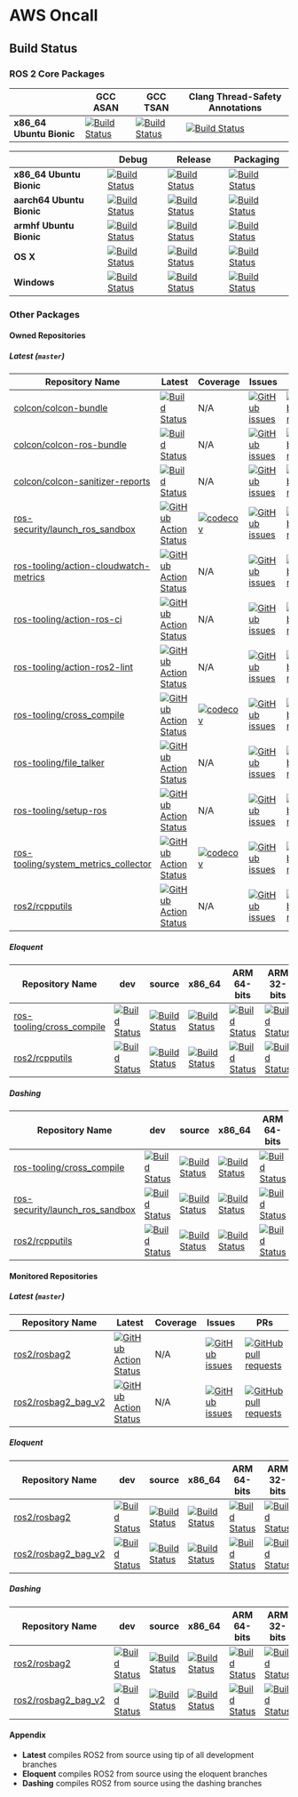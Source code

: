 # AWS Oncall

## Build Status

### ROS 2 Core Packages

|                          | GCC ASAN                                                        | GCC TSAN                                                        | Clang Thread-Safety Annotations                                   |
|--------------------------|-----------------------------------------------------------------|-----------------------------------------------------------------|-------------------------------------------------------------------|
| **x86_64 Ubuntu Bionic** | [![Build Status][nightly-linux-asan-badge]][nightly-linux-asan] | [![Build Status][nightly-linux-tsan-badge]][nightly-linux-tsan] | [![Build Status][nightly-linux-clang-badge]][nightly-linux-clang] |

|                           | Debug                                                                             | Release                                                                               | Packaging                                                                                         |
|---------------------------|-----------------------------------------------------------------------------------|---------------------------------------------------------------------------------------|---------------------------------------------------------------------------------------------------|
| **x86_64 Ubuntu Bionic**  | [![Build Status][nightly-linux-debug-badge]][nightly-linux-debug]                 | [![Build Status][nightly-linux-release-badge]][nightly-linux-release]                 | [![Build Status][nightly-linux-packaging-badge]][nightly-linux-packaging]                         |
| **aarch64 Ubuntu Bionic** | [![Build Status][nightly-linux-aarch64-debug-badge]][nightly-linux-aarch64-debug] | [![Build Status][nightly-linux-aarch64-release-badge]][nightly-linux-aarch64-release] | [![Build Status][nightly-linux-aarch64-packaging-badge]][nightly-linux-aarch64-packaging]         |
| **armhf Ubuntu Bionic**   | [![Build Status][nightly-linux-armhf-debug-badge]][nightly-linux-armhf-debug]     | [![Build Status][nightly-linux-armhf-release-badge]][nightly-linux-armhf-release]     | [![Build Status][nightly-linux-armhf-packaging-badge]][nightly-linux-armhf-packaging]             |
| **OS X**                  | [![Build Status][nightly-osx-debug-badge]][nightly-osx-debug]                     | [![Build Status][nightly-osx-release-badge]][nightly-osx-release]                     | [![Build Status][nightly-osx-packaging-badge]][nightly-osx-packaging]                             |
| **Windows**               | [![Build Status][nightly-win-debug-badge]][nightly-win-debug]                     | [![Build Status][nightly-win-release-badge]][nightly-win-release]                     | [![Build Status][nightly-win-packaging-badge]][nightly-win-packaging]                             |

### Other Packages

#### Owned Repositories

##### Latest (`master`)

| Repository Name                        | Latest                                                                         | Coverage                                                                   | Issues                                                                           | PRs                                                                                                  |
|----------------------------------------|--------------------------------------------------------------------------------|----------------------------------------------------------------------------|----------------------------------------------------------------------------------|------------------------------------------------------------------------------------------------------|
| [colcon/colcon-bundle]                 | [![Build Status][colcon-bundle-travis-badge]][colcon-bundle-travis]            | N/A                                                                        | [![GitHub issues][colcon-bundle-issues-badge]][colcon-bundle-issues]                        | [![GitHub pull requests][colcon-bundle-pr-badge]][colcon-bundle-pr]                       |
| [colcon/colcon-ros-bundle]             | [![Build Status][colcon-ros-bundle-travis-badge]][colcon-ros-bundle-travis]    | N/A                                                                        | [![GitHub issues][colcon-ros-bundle-issues-badge]][colcon-ros-bundle-issues]                | [![GitHub pull requests][colcon-ros-bundle-pr-badge]][colcon-ros-bundle-pr]               |
| [colcon/colcon-sanitizer-reports] | [![Build Status][colcon-sanitizer-reports-azure-badge]][colcon-sanitizer-reports-azure] | N/A | [![GitHub issues][colcon-sanitizer-reports-issues-badge]][colcon-sanitizer-reports-issues] | [![GitHub pull requests][colcon-sanitizer-reports-pr-badge]][colcon-sanitizer-reports-pr] |
| [ros-security/launch_ros_sandbox]      | [![GitHub Action Status][launch-ros-sandbox-badge]][launch-ros-sandbox-action] | [![codecov][launch-ros-sandbox-codecov-badge]][launch-ros-sandbox-codecov] | [![GitHub issues][launch-ros-sandbox-issues-badge]][launch-ros-sandbox-issues]              | [![GitHub pull requests][launch-ros-sandbox-pr-badge]][launch-ros-sandbox-pr]             |
| [ros-tooling/action-cloudwatch-metrics] | [![GitHub Action Status][action-cloudwatch-metrics-badge]][action-cloudwatch-metrics-action] | N/A                                                                        | [![GitHub issues][action-cloudwatch-metrics-issues-badge]][action-cloudwatch-metrics-issues]| [![GitHub pull requests][action-cloudwatch-metrics-pr-badge]][action-cloudwatch-metrics-pr] |
| [ros-tooling/action-ros-ci]           | [![GitHub Action Status][action-ros-ci-badge]][action-ros-ci-action]         | N/A                                                                        | [![GitHub issues][action-ros-ci-issues-badge]][action-ros-ci-issues]                      | [![GitHub pull requests][action-ros-ci-pr-badge]][action-ros-ci-pr]                     |
| [ros-tooling/action-ros2-lint]         | [![GitHub Action Status][action-ros2-lint-badge]][action-ros2-lint-action]     | N/A                                                                        | [![GitHub issues][action-ros2-lint-issues-badge]][action-ros2-lint-issues]                  | [![GitHub pull requests][action-ros2-lint-pr-badge]][action-ros2-lint-pr]                 |
| [ros-tooling/cross_compile]            | [![GitHub Action Status][cross-compile-badge]][cross-compile-action]           | [![codecov][cross-compile-codecov-badge]][cross-compile-codecov]           | [![GitHub issues][cross-compile-issues-badge]][cross-compile-issues]                        | [![GitHub pull requests][cross-compile-pr-badge]][cross-compile-pr]                       |
| [ros-tooling/file_talker]              | [![GitHub Action Status][file-talker-badge]][file-talker-action]               | N/A                                                                        | [![GitHub issues][file-talker-issues-badge]][file-talker-issues]                            | [![GitHub pull requests][file-talker-pr-badge]][file-talker-pr]                           |
| [ros-tooling/setup-ros]                | [![GitHub Action Status][setup-ros-badge]][setup-ros-action]                   | N/A                                                                        | [![GitHub issues][setup-ros-issues-badge]][setup-ros-issues]                                | [![GitHub pull requests][setup-ros-pr-badge]][setup-ros-pr]                               |
| [ros-tooling/system_metrics_collector] | [![GitHub Action Status][system-metrics-badge]][system-metrics-action]         | [![codecov][system-metrics-codecov-badge]][system-metrics-codecov]         | [![GitHub issues][system-metrics-collector-issues-badge]][system-metrics-collector-issues]  | [![GitHub pull requests][system-metrics-collector-pr-badge]][system-metrics-collector-pr] |
| [ros2/rcpputils]                       | [![GitHub Action Status][rcpputils-badge]][rcpputils-action ]                  | N/A                                                                        | [![GitHub issues][rcpputils-issues-badge]][rcpputils-issues]                                | [![GitHub pull requests][rcpputils-pr-badge]][rcpputils-pr]                               |

##### Eloquent

| Repository Name                        | dev                                                                                                                                                                                                 | source                                                                                                                                                                                                              | x86_64                                                                                                                                                                                                                                  | ARM 64-bits                                                                                                                                                                                                                                                 | ARM 32-bits                                                                                                                                                                                                                                                 |
|----------------------------------------|-----------------------------------------------------------------------------------------------------------------------------------------------------------------------------------------------------|---------------------------------------------------------------------------------------------------------------------------------------------------------------------------------------------------------------------|-----------------------------------------------------------------------------------------------------------------------------------------------------------------------------------------------------------------------------------------|-------------------------------------------------------------------------------------------------------------------------------------------------------------------------------------------------------------------------------------------------------------|-------------------------------------------------------------------------------------------------------------------------------------------------------------------------------------------------------------------------------------------------------------|
| [ros-tooling/cross_compile]            | [![Build Status][cross-compile-eloquent-dev-badge]][cross-compile-eloquent-dev]           | [![Build Status][cross-compile-eloquent-src-badge]][cross-compile-eloquent-src]                 | [![Build Status][cross-compile-eloquent-x86-badge]][cross-compile-eloquent-x86]           | [![Build Status][cross-compile-eloquent-arm64-badge]][cross-compile-eloquent-arm64]           | [![Build Status][cross-compile-eloquent-armhf-badge]][cross-compile-eloquent-armhf-badge] |
| [ros2/rcpputils]                       | [![Build Status][rcpputils-eloquent-dev-badge]][rcpputils-eloquent-dev]                   | [![Build Status][rcpputils-eloquent-src-badge]][rcpputils-eloquent-src]                         | [![Build Status][rcpputils-eloquent-x86-badge]][rcpputils-eloquent-x86]                   | [![Build Status][rcpputils-eloquent-arm64-badge]][rcpputils-eloquent-arm64]                   | [![Build Status][rcpputils-eloquent-armhf-badge]][rcpputils-eloquent-armhf]               |

##### Dashing

| Repository Name                        | dev                                                                                     | source                                                                                        | x86_64                                                                                  | ARM 64-bits                                                                                 | ARM 32-bits                                                                             |
|----------------------------------------|-----------------------------------------------------------------------------------------|-----------------------------------------------------------------------------------------------|-----------------------------------------------------------------------------------------|---------------------------------------------------------------------------------------------|-----------------------------------------------------------------------------------------|
| [ros-tooling/cross_compile]            | [![Build Status][cross-compile-dashing-dev-badge]][cross-compile-dashing-dev]           | [![Build Status][cross-compile-dashing-src-badge]][cross-compile-dashing-src]                 | [![Build Status][cross-compile-dashing-x86-badge]][cross-compile-dashing-x86]           | [![Build Status][cross-compile-dashing-arm64-badge]][cross-compile-dashing-arm64]           | [![Build Status][cross-compile-dashing-armhf-badge]][cross-compile-dashing-armhf-badge] |
| [ros-security/launch_ros_sandbox]       | [![Build Status][launch-ros-sandbox-dashing-dev-badge]][launch-ros-sandbox-dashing-dev] | [![Build Status][launch-ros-sandbox-dashing-src-badge]][launch-ros-sandbox-dashing-src] | [![Build Status][launch-ros-sandbox-dashing-x86-badge]][launch-ros-sandbox-dashing-x86] | [![Build Status][launch-ros-sandbox-dashing-arm64-badge]][launch-ros-sandbox-dashing-arm64] | [![Build Status][launch-ros-sandbox-dashing-armhf-badge]][launch-ros-sandbox-dashing-armhf]   |
| [ros2/rcpputils]                       | [![Build Status][rcpputils-dashing-dev-badge]][rcpputils-dashing-dev]                   | [![Build Status][rcpputils-dashing-src-badge]][rcpputils-dashing-src]                         | [![Build Status][rcpputils-dashing-x86-badge]][rcpputils-dashing-x86]                   | [![Build Status][rcpputils-dashing-arm64-badge]][rcpputils-dashing-arm64]                   | [![Build Status][rcpputils-dashing-armhf-badge]][rcpputils-dashing-armhf]               |

#### Monitored Repositories

##### Latest (`master`)

| Repository Name       | Latest | Coverage | Issues                                                                                                                      | PRs                                                                                                                                  |
|-----------------------|--------|----------|-----------------------------------------------------------------------------------------------------------------------------|--------------------------------------------------------------------------------------------------------------------------------------|
| [ros2/rosbag2]        | [![GitHub Action Status][rosbag2-badge]][rosbag2-action]    | N/A      | [![GitHub issues][rosbag2-issues-badge]][rosbag2-issues]               | [![GitHub pull requests][rosbag2-pr-badge]][rosbag2-pr]               |
| [ros2/rosbag2_bag_v2] | [![GitHub Action Status][rosbag2-bagv2-badge]][rosbag2-bagv2-action]    | N/A      | [![GitHub issues][rosbag2-bagv2-issues-badge]][rosbag2-bagv2-issues] | [![GitHub pull requests][rosbag2-bagv2-pr-badge]][rosbag2-bagv2-pr] |

##### Eloquent

| Repository Name       | dev                                                                                                                                                                                         | source                                                                                                                                                                                                                      | x86_64                                                                                                                                                                                                                                          | ARM 64-bits                                                                                                                                                                                                                                                         | ARM 32-bits                                                                                                                                                                                                                                                         |
|-----------------------|---------------------------------------------------------------------------------------------------------------------------------------------------------------------------------------------|-----------------------------------------------------------------------------------------------------------------------------------------------------------------------------------------------------------------------------|-------------------------------------------------------------------------------------------------------------------------------------------------------------------------------------------------------------------------------------------------|---------------------------------------------------------------------------------------------------------------------------------------------------------------------------------------------------------------------------------------------------------------------|---------------------------------------------------------------------------------------------------------------------------------------------------------------------------------------------------------------------------------------------------------------------|
| [ros2/rosbag2]        | [![Build Status][rosbag2-eloquent-dev-badge]][rosbag2-eloquent-dev]              | [![Build Status][rosbag2-eloquent-src-badge]][rosbag2-eloquent-src]                              | [![Build Status][rosbag2-eloquent-x86-badge]][rosbag2-eloquent-x86]                              | [![Build Status][rosbag2-eloquent-arm64-badge]][rosbag2-eloquent-arm64]                               | [![Build Status][rosbag2-eloquent-armhf-badge]][rosbag2-eloquent-armhf]                              |
| [ros2/rosbag2_bag_v2] | [![Build Status][rosbag2-bagv2-eloquent-dev-badge]][rosbag2-bagv2-eloquent-dev] | [![Build Status][rosbag2-bagv2-eloquent-src-badge]][rosbag2-bagv2-eloquent-src] | [![Build Status][rosbag2-bagv2-eloquent-x86-badge]][rosbag2-bagv2-eloquent-x86] | [![Build Status][rosbag2-bagv2-eloquent-arm64-badge]][rosbag2-bagv2-eloquent-arm64] | [![Build Status][rosbag2-bagv2-eloquent-armhf-badge]][rosbag2-bagv2-eloquent-armhf] |

##### Dashing

| Repository Name | dev                                                                                                                                                                           | source                                                                                                                                                                                        | x86_64                                                                                                                                                                                                            | ARM 64-bits                                                                                                                                                                                                                           | ARM 32-bits                                                                                                                                                                                                                           |
|-----------------|-------------------------------------------------------------------------------------------------------------------------------------------------------------------------------|-----------------------------------------------------------------------------------------------------------------------------------------------------------------------------------------------|-------------------------------------------------------------------------------------------------------------------------------------------------------------------------------------------------------------------|---------------------------------------------------------------------------------------------------------------------------------------------------------------------------------------------------------------------------------------|---------------------------------------------------------------------------------------------------------------------------------------------------------------------------------------------------------------------------------------|
| [ros2/rosbag2]        | [![Build Status][rosbag2-dashing-dev-badge]][rosbag2-dashing-dev]              | [![Build Status][rosbag2-dashing-src-badge]][rosbag2-dashing-src]                              | [![Build Status][rosbag2-dashing-x86-badge]][rosbag2-dashing-x86]                              | [![Build Status][rosbag2-dashing-arm64-badge]][rosbag2-dashing-arm64]                               | [![Build Status][rosbag2-dashing-armhf-badge]][rosbag2-dashing-armhf]                              |
| [ros2/rosbag2_bag_v2] | [![Build Status][rosbag2-bagv2-dashing-dev-badge]][rosbag2-bagv2-dashing-dev] | [![Build Status][rosbag2-bagv2-dashing-src-badge]][rosbag2-bagv2-dashing-src] | [![Build Status][rosbag2-bagv2-dashing-x86-badge]][rosbag2-bagv2-dashing-x86] | [![Build Status][rosbag2-bagv2-dashing-arm64-badge]][rosbag2-bagv2-dashing-arm64] | [![Build Status][rosbag2-bagv2-dashing-armhf-badge]][rosbag2-bagv2-dashing-armhf] |

#### Appendix

* **Latest** compiles ROS2 from source using tip of all development branches
* **Eloquent** compiles ROS2 from source using the eloquent branches
* **Dashing** compiles ROS2 from source using the dashing branches

[colcon/colcon-bundle]: https://github.com/colcon/colcon-bundle
[colcon/colcon-ros-bundle]: https://github.com/colcon/colcon-ros-bundle
[colcon/colcon-sanitizer-reports]: https://github.com/colcon/colcon-sanitizer-reports
[ros-security/launch_ros_sandbox]: https://github.com/ros-security/launch_ros_sandbox
[ros-tooling/action-cloudwatch-metrics]: https://github.com/ros-tooling/action-cloudwatch-metrics
[ros-tooling/action-ros-ci]: https://github.com/ros-tooling/action-ros-ci
[ros-tooling/action-ros2-lint]: https://github.com/ros-tooling/action-ros2-lint
[ros-tooling/cross_compile]: https://github.com/ros-tooling/cross_compile
[ros-tooling/file_talker]: https://github.com/ros-tooling/file_talker
[ros-tooling/setup-ros]: https://github.com/ros-tooling/setup-ros
[ros-tooling/system_metrics_collector]: https://github.com/ros-tooling/system_metrics_collector
[ros2/rcpputils]: https://github.com/ros2/rcpputils
[ros2/rosbag2]: https://github.com/ros2/rosbag2
[ros2/rosbag2_bag_v2]: https://github.com/ros2/rosbag2_bag_v2

[nightly-linux-asan]: https://ci.ros2.org/view/nightly/job/nightly_linux_address_sanitizer
[nightly-linux-asan-badge]: https://ci.ros2.org/view/nightly/job/nightly_linux_address_sanitizer/badge/icon
[nightly-linux-tsan]: https://ci.ros2.org/view/nightly/job/nightly_linux_thread_sanitizer
[nightly-linux-tsan-badge]: https://ci.ros2.org/view/nightly/job/nightly_linux_thread_sanitizer/badge/icon
[nightly-linux-clang]: https://ci.ros2.org/view/nightly/job/nightly_linux_clang_libcxx
[nightly-linux-clang-badge]: https://ci.ros2.org/view/nightly/job/nightly_linux_clang_libcxx/badge/icon

[nightly-linux-debug]: https://ci.ros2.org/view/nightly/job/nightly_linux_debug
[nightly-linux-debug-badge]: https://ci.ros2.org/view/nightly/job/nightly_linux_debug/badge/icon
[nightly-linux-release]: https://ci.ros2.org/view/nightly/job/nightly_linux_release
[nightly-linux-release-badge]: https://ci.ros2.org/view/nightly/job/nightly_linux_release/badge/icon
[nightly-linux-packaging]: https://ci.ros2.org/view/packaging/job/packaging_linux
[nightly-linux-packaging-badge]: https://ci.ros2.org/view/packaging/job/packaging_linux/badge/icon

[nightly-linux-aarch64-debug]: https://ci.ros2.org/view/nightly/job/nightly_linux-aarch64_debug
[nightly-linux-aarch64-debug-badge]: https://ci.ros2.org/view/nightly/job/nightly_linux-aarch64_debug/badge/icon
[nightly-linux-aarch64-release]: https://ci.ros2.org/view/nightly/job/nightly_linux-aarch64_release
[nightly-linux-aarch64-release-badge]: https://ci.ros2.org/view/nightly/job/nightly_linux-aarch64_release/badge/icon
[nightly-linux-aarch64-packaging]: https://ci.ros2.org/view/packaging/job/packaging_linux-aarch64
[nightly-linux-aarch64-packaging-badge]: https://ci.ros2.org/view/packaging/job/packaging_linux-aarch64/badge/icon

[nightly-linux-armhf-debug]: https://ci.ros2.org/view/nightly/job/nightly_linux-armhf_debug
[nightly-linux-armhf-debug-badge]: https://ci.ros2.org/view/nightly/job/nightly_linux-armhf_debug/badge/icon
[nightly-linux-armhf-release]: https://ci.ros2.org/view/nightly/job/nightly_linux-armhf_release
[nightly-linux-armhf-release-badge]: https://ci.ros2.org/view/nightly/job/nightly_linux-armhf_release/badge/icon
[nightly-linux-armhf-packaging]: https://ci.ros2.org/view/packaging/job/packaging_linux-armhf
[nightly-linux-armhf-packaging-badge]: https://ci.ros2.org/view/packaging/job/packaging_linux-armhf/badge/icon

[nightly-osx-debug]: https://ci.ros2.org/view/nightly/job/nightly_osx_debug
[nightly-osx-debug-badge]: https://ci.ros2.org/view/nightly/job/nightly_osx_debug/badge/icon
[nightly-osx-release]: https://ci.ros2.org/view/nightly/job/nightly_osx_release
[nightly-osx-release-badge]: https://ci.ros2.org/view/nightly/job/nightly_osx_release/badge/icon
[nightly-osx-packaging]: https://ci.ros2.org/view/packaging/job/packaging_osx
[nightly-osx-packaging-badge]: https://ci.ros2.org/view/packaging/job/packaging_osx/badge/icon

[nightly-win-debug]: https://ci.ros2.org/view/nightly/job/nightly_win_deb
[nightly-win-debug-badge]: https://ci.ros2.org/view/nightly/job/nightly_win_deb/badge/icon
[nightly-win-release]: https://ci.ros2.org/view/nightly/job/nightly_win_rel
[nightly-win-release-badge]: https://ci.ros2.org/view/nightly/job/nightly_win_rel/badge/icon
[nightly-win-packaging]: https://ci.ros2.org/view/packaging/job/packaging_windows
[nightly-win-packaging-badge]: https://ci.ros2.org/view/packaging/job/packaging_windows/badge/icon

[action-cloudwatch-metrics-action]: https://github.com/ros-tooling/action-cloudwatch-metrics/actions
[action-cloudwatch-metrics-badge]: https://github.com/ros-tooling/action-cloudwatch-metrics/workflows/Test%20action-cloudwatch-metrics/badge.svg
[action-cloudwatch-metrics-issues]: https://github.com/ros-tooling/action-cloudwatch-metrics/issues
[action-cloudwatch-metrics-issues-badge]: https://img.shields.io/github/issues/ros-tooling/action-cloudwatch-metrics
[action-cloudwatch-metrics-pr]: https://github.com/ros-tooling/action-cloudwatch-metrics/pulls
[action-cloudwatch-metrics-pr-badge]: https://img.shields.io/github/issues-pr/ros-tooling/action-cloudwatch-metrics

[action-ros-ci-action]: https://github.com/ros-tooling/action-ros-ci/actions
[action-ros-ci-badge]: https://github.com/ros-tooling/action-ros-ci/workflows/Test%20action-ros2-ci/badge.svg
[action-ros-ci-issues]: https://github.com/ros-tooling/action-ros-ci/issues
[action-ros-ci-issues-badge]: https://img.shields.io/github/issues/ros-tooling/action-ros-ci
[action-ros-ci-pr]: https://github.com/ros-tooling/action-ros-ci/pulls
[action-ros-ci-pr-badge]: https://img.shields.io/github/issues-pr/ros-tooling/action-ros-ci

[action-ros2-lint-action]: https://github.com/ros-tooling/action-ros2-lint/actions
[action-ros2-lint-badge]: https://github.com/ros-tooling/action-ros2-lint/workflows/Test%20action-ros2-lint/badge.svg
[action-ros2-lint-issues]: https://github.com/ros-tooling/action-ros2-lint/issues
[action-ros2-lint-issues-badge]: https://img.shields.io/github/issues/ros-tooling/action-ros2-lint
[action-ros2-lint-pr]: https://github.com/ros-tooling/action-ros2-lint/pulls
[action-ros2-lint-pr-badge]: https://img.shields.io/github/issues-pr/ros-tooling/action-ros2-lint

[colcon-bundle-travis]: https://travis-ci.org/colcon/colcon-bundle
[colcon-bundle-travis-badge]: https://travis-ci.org/colcon/colcon-bundle.svg?branch=master
[colcon-bundle-issues]: https://github.com/colcon/colcon-bundle/issues
[colcon-bundle-issues-badge]: https://img.shields.io/github/issues/colcon/colcon-bundle
[colcon-bundle-pr]: https://github.com/colcon/colcon-bundle/pulls
[colcon-bundle-pr-badge]: https://img.shields.io/github/issues-pr/colcon/colcon-bundle

[cross-compile-action]: https://github.com/ros-tooling/cross_compile/actions
[cross-compile-badge]: https://github.com/ros-tooling/cross_compile/workflows/Test%20cross_compile/badge.svg
[cross-compile-issues]: https://github.com/ros-tooling/cross_compile/issues
[cross-compile-issues-badge]: https://img.shields.io/github/issues/ros-tooling/cross_compile
[cross-compile-pr]: https://github.com/ros-tooling/cross_compile/pulls
[cross-compile-pr-badge]: https://img.shields.io/github/issues-pr/ros-tooling/cross_compile
[cross-compile-codecov]: https://codecov.io/gh/ros-tooling/cross_compile
[cross-compile-codecov-badge]: https://codecov.io/gh/ros-tooling/cross_compile/branch/master/graph/badge.svg

[colcon-ros-bundle-travis]: https://travis-ci.org/colcon/colcon-ros-bundle
[colcon-ros-bundle-travis-badge]: https://travis-ci.org/colcon/colcon-ros-bundle.svg?branch=master
[colcon-ros-bundle-issues]: https://github.com/colcon/colcon-ros-bundle/issues
[colcon-ros-bundle-issues-badge]: https://img.shields.io/github/issues/colcon/colcon-ros-bundle
[colcon-ros-bundle-pr]: https://github.com/colcon/colcon-ros-bundle/pulls
[colcon-ros-bundle-pr-badge]: https://img.shields.io/github/issues-pr/colcon/colcon-ros-bundle

[colcon-sanitizer-reports-azure]: https://dev.azure.com/osrf/colcon-sanitizer-reports/_build/latest?definitionId=1&branchName=master
[colcon-sanitizer-reports-azure-badge]: https://dev.azure.com/osrf/colcon-sanitizer-reports/_apis/build/status/colcon.colcon-sanitizer-reports?branchName=master
[colcon-sanitizer-reports-issues]: https://github.com/colcon/colcon-sanitizer-reports/issues
[colcon-sanitizer-reports-issues-badge]: https://img.shields.io/github/issues/colcon/colcon-sanitizer-reports
[colcon-sanitizer-reports-pr]: https://github.com/colcon/colcon-sanitizer-reports/pulls
[colcon-sanitizer-reports-pr-badge]: https://img.shields.io/github/issues-pr/colcon/colcon-sanitizer-reports

[file-talker-action]: https://github.com/ros-tooling/file_talker/actions
[file-talker-badge]: https://github.com/ros-tooling/file_talker/workflows/Test%20file_talker/badge.svg
[file-talker-issues]: https://github.com/ros-tooling/file_talker/issues
[file-talker-issues-badge]: https://img.shields.io/github/issues/ros-tooling/file_talker
[file-talker-pr]: https://github.com/ros-tooling/file_talker/pulls
[file-talker-pr-badge]: https://img.shields.io/github/issues-pr/ros-tooling/file_talker

[launch-ros-sandbox-action]: https://github.com/ros-security/launch_ros_sandbox/actions
[launch-ros-sandbox-badge]: https://github.com/ros-security/launch_ros_sandbox/workflows/Test%20launch_ros_sandbox/badge.svg
[launch-ros-sandbox-codecov]: https://codecov.io/gh/ros-security/launch_ros_sandbox
[launch-ros-sandbox-codecov-badge]: https://codecov.io/gh/ros-security/launch_ros_sandbox/branch/master/graph/badge.svg
[launch-ros-sandbox-issues]: https://github.com/ros-security/launch_ros_sandbox/issues
[launch-ros-sandbox-issues-badge]: https://img.shields.io/github/issues/ros-security/launch_ros_sandbox
[launch-ros-sandbox-pr]: https://github.com/ros-security/launch_ros_sandbox/pulls
[launch-ros-sandbox-pr-badge]: https://img.shields.io/github/issues-pr/ros-security/launch_ros_sandbox

[rcpputils-action]: https://github.com/ros2/rcpputils/actions
[rcpputils-badge]: https://github.com/ros2/rcpputils/workflows/Test%20rcpputils/badge.svg
[rcpputils-issues-badge]: https://img.shields.io/github/issues/ros2/rcpputils
[rcpputils-issues]: https://github.com/ros2/rcpputils/issues
[rcpputils-pr-badge]: https://img.shields.io/github/issues-pr/ros2/rcpputils
[rcpputils-pr]: https://github.com/ros2/rcpputils/pulls

[rosbag2-action]: https://github.com/ros2/rosbag2/actions
[rosbag2-badge]: https://github.com/ros2/rosbag2/workflows/Test%20rosbag2/badge.svg
[rosbag2-issues]: https://github.com/ros2/rosbag2/issues
[rosbag2-issues-badge]: https://img.shields.io/github/issues/ros2/rosbag2
[rosbag2-pr]: https://github.com/ros2/rosbag2/pulls
[rosbag2-pr-badge]: https://img.shields.io/github/issues-pr/ros2/rosbag2

[rosbag2-bagv2-action]: https://github.com/ros2/rosbag2_bag_v2/actions
[rosbag2-bagv2-badge]: https://github.com/ros2/rosbag2_bag_v2/workflows/Test%20rosbag2_bag_v2/badge.svg
[rosbag2-bagv2-issues]: https://github.com/ros2/rosbag2_bag_v2/issues
[rosbag2-bagv2-issues-badge]: https://img.shields.io/github/issues/ros2/rosbag2_bag_v2
[rosbag2-bagv2-pr]: https://github.com/ros2/rosbag2_bag_v2/pulls
[rosbag2-bagv2-pr-badge]: https://img.shields.io/github/issues-pr/ros2/rosbag2_bag_v2

[system-metrics-action]: https://github.com/ros-tooling/system_metrics_collector/actions
[system-metrics-badge]: https://github.com/ros-tooling/system_metrics_collector/workflows/Test%20system_metrics_collector/badge.svg
[system-metrics-codecov]: https://codecov.io/gh/ros-tooling/system_metrics_collector
[system-metrics-codecov-badge]: https://codecov.io/gh/ros-tooling/system_metrics_collector/branch/master/graph/badge.svg
[system-metrics-collector-issues]: https://github.com/ros-tooling/system_metrics_collector/issues
[system-metrics-collector-issues-badge]: https://img.shields.io/github/issues/ros-tooling/system_metrics_collector
[system-metrics-collector-pr]: https://github.com/ros-tooling/system_metrics_collector/pulls
[system-metrics-collector-pr-badge]: https://img.shields.io/github/issues-pr/ros-tooling/system_metrics_collector

[setup-ros-action]: https://github.com/ros-tooling/setup-ros/actions
[setup-ros-badge]: https://github.com/ros-tooling/setup-ros/workflows/Test%20setup-ros/badge.svg
[setup-ros-issues]: https://github.com/ros-tooling/setup-ros/issues
[setup-ros-issues-badge]: https://img.shields.io/github/issues/ros-tooling/setup-ros
[setup-ros-pr]: https://github.com/ros-tooling/setup-ros/pulls
[setup-ros-pr-badge]: https://img.shields.io/github/issues-pr/ros-tooling/setup-ros

[cross-compile-dashing-dev-badge]: http://build.ros2.org/view/Ddev/job/Ddev__cross_compile__ubuntu_bionic_amd64/badge/icon
[cross-compile-dashing-src-badge]: http://build.ros2.org/view/Dsrc_uB/job/Dsrc_uB__cross_compile__ubuntu_bionic__source/badge/icon
[cross-compile-dashing-x86-badge]: http://build.ros2.org/view/Dbin_uB64/job/Dbin_uB64__cross_compile__ubuntu_bionic_amd64__binary/badge/icon
[cross-compile-dashing-arm64-badge]: http://build.ros2.org/view/Dbin_ubv8_uBv8/job/Dbin_ubv8_uBv8__cross_compile__ubuntu_bionic_arm64__binary/badge/icon
[cross-compile-dashing-armhf-badge]: http://build.ros2.org/view/Dbin_ubhf_uBhf/job/Dbin_ubhf_uBhf__cross_compile__ubuntu_bionic_armhf__binary/badge/icon

[cross-compile-dashing-dev]: http://build.ros2.org/view/Ddev/job/Ddev__cross_compile__ubuntu_bionic_amd64
[cross-compile-dashing-src]: http://build.ros2.org/view/Dsrc_uB/job/Dsrc_uB__cross_compile__ubuntu_bionic__source
[cross-compile-dashing-x86]: http://build.ros2.org/view/Dbin_uB64/job/Dbin_uB64__cross_compile__ubuntu_bionic_amd64__binary
[cross-compile-dashing-arm64]: http://build.ros2.org/view/Dbin_ubv8_uBv8/job/Dbin_ubv8_uBv8__cross_compile__ubuntu_bionic_arm64__binary
[cross-compile-dashing-armhf]: http://build.ros2.org/view/Dbin_ubhf_uBhf/job/Dbin_ubhf_uBhf__cross_compile__ubuntu_bionic_armhf__binary

[cross-compile-eloquent-dev-badge]: http://build.ros2.org/view/Edev/job/Edev__cross_compile__ubuntu_bionic_amd64/badge/icon
[cross-compile-eloquent-src-badge]: http://build.ros2.org/view/Esrc_uB/job/Esrc_uB__cross_compile__ubuntu_bionic__source/badge/icon
[cross-compile-eloquent-x86-badge]: http://build.ros2.org/view/Ebin_uB64/job/Ebin_uB64__cross_compile__ubuntu_bionic_amd64__binary/badge/icon
[cross-compile-eloquent-arm64-badge]: http://build.ros2.org/view/Ebin_ubv8_uBv8/job/Ebin_ubv8_uBv8__cross_compile__ubuntu_bionic_arm64__binary/badge/icon
[cross-compile-eloquent-armhf-badge]: http://build.ros2.org/view/Ebin_ubhf_uBhf/job/Ebin_ubhf_uBhf__cross_compile__ubuntu_bionic_armhf__binary/badge/icon

[cross-compile-eloquent-dev]: http://build.ros2.org/view/Edev/job/Edev__cross_compile__ubuntu_bionic_amd64
[cross-compile-eloquent-src]: http://build.ros2.org/view/Esrc_uB/job/Esrc_uB__cross_compile__ubuntu_bionic__source
[cross-compile-eloquent-x86]: http://build.ros2.org/view/Ebin_uB64/job/Ebin_uB64__cross_compile__ubuntu_bionic_amd64__binary
[cross-compile-eloquent-arm64]: http://build.ros2.org/view/Ebin_ubv8_uBv8/job/Ebin_ubv8_uBv8__cross_compile__ubuntu_bionic_arm64__binary
[cross-compile-eloquent-armhf]: http://build.ros2.org/view/Ebin_ubhf_uBhf/job/Ebin_ubhf_uBhf__cross_compile__ubuntu_bionic_armhf__binary

[launch-ros-sandbox-dashing-dev]: http://build.ros2.org/view/Ddev/job/Ddev__launch_ros_sandbox__ubuntu_bionic_amd64
[launch-ros-sandbox-dashing-dev-badge]: http://build.ros2.org/view/Ddev/job/Ddev__launch_ros_sandbox__ubuntu_bionic_amd64/badge/icon
[launch-ros-sandbox-dashing-src]: http://build.ros2.org/view/Dsrc_uB/job/Dsrc_uB__launch_ros_sandbox__ubuntu_bionic__source
[launch-ros-sandbox-dashing-src-badge]: http://build.ros2.org/view/Dsrc_uB/job/Dsrc_uB__launch_ros_sandbox__ubuntu_bionic__source/badge/icon
[launch-ros-sandbox-dashing-x86]: http://build.ros2.org/view/Dbin_uB64/job/Dbin_uB64__launch_ros_sandbox__ubuntu_bionic_amd64__binary
[launch-ros-sandbox-dashing-x86-badge]: http://build.ros2.org/view/Dbin_uB64/job/Dbin_uB64__launch_ros_sandbox__ubuntu_bionic_amd64__binary/badge/icon
[launch-ros-sandbox-dashing-arm64]: http://build.ros2.org/view/Dbin_ubv8_uBv8/job/Dbin_ubv8_uBv8__launch_ros_sandbox__ubuntu_bionic_arm64__binary
[launch-ros-sandbox-dashing-arm64-badge]: http://build.ros2.org/view/Dbin_ubv8_uBv8/job/Dbin_ubv8_uBv8__launch_ros_sandbox__ubuntu_bionic_arm64__binary/badge/icon
[launch-ros-sandbox-dashing-armhf]: http://build.ros2.org/view/Dbin_ubhf_uBhf/job/Dbin_ubhf_uBhf__launch_ros_sandbox__ubuntu_bionic_armhf__binary
[launch-ros-sandbox-dashing-armhf-badge]: http://build.ros2.org/view/Dbin_ubhf_uBhf/job/Dbin_ubhf_uBhf__launch_ros_sandbox__ubuntu_bionic_armhf__binary/badge/icon

[rcpputils-dashing-dev]: http://build.ros2.org/view/Ddev/job/Ddev__rcpputils__ubuntu_bionic_amd64
[rcpputils-dashing-dev-badge]: http://build.ros2.org/view/Ddev/job/Ddev__rcpputils__ubuntu_bionic_amd64/badge/icon
[rcpputils-dashing-src]: http://build.ros2.org/view/Dsrc_uB/job/Dsrc_uB__rcpputils__ubuntu_bionic__source
[rcpputils-dashing-src-badge]: http://build.ros2.org/view/Dsrc_uB/job/Dsrc_uB__rcpputils__ubuntu_bionic__source/badge/icon
[rcpputils-dashing-x86]: http://build.ros2.org/view/Dbin_uB64/job/Dbin_uB64__rcpputils__ubuntu_bionic_amd64__binary
[rcpputils-dashing-x86-badge]: http://build.ros2.org/view/Dbin_uB64/job/Dbin_uB64__rcpputils__ubuntu_bionic_amd64__binary/badge/icon
[rcpputils-dashing-arm64]: http://build.ros2.org/view/Dbin_ubv8_uBv8/job/Dbin_ubv8_uBv8__rcpputils__ubuntu_bionic_arm64__binary
[rcpputils-dashing-arm64-badge]: http://build.ros2.org/view/Dbin_ubv8_uBv8/job/Dbin_ubv8_uBv8__rcpputils__ubuntu_bionic_arm64__binary/badge/icon
[rcpputils-dashing-armhf]: http://build.ros2.org/view/Dbin_ubhf_uBhf/job/Dbin_ubhf_uBhf__rcpputils__ubuntu_bionic_armhf__binary
[rcpputils-dashing-armhf-badge]: http://build.ros2.org/view/Dbin_ubhf_uBhf/job/Dbin_ubhf_uBhf__rcpputils__ubuntu_bionic_armhf__binary/badge/icon

[rcpputils-eloquent-dev]: http://build.ros2.org/view/Edev/job/Edev__rcpputils__ubuntu_bionic_amd64
[rcpputils-eloquent-dev-badge]: http://build.ros2.org/view/Edev/job/Edev__rcpputils__ubuntu_bionic_amd64/badge/icon
[rcpputils-eloquent-src]: http://build.ros2.org/view/Esrc_uB/job/Esrc_uB__rcpputils__ubuntu_bionic__source
[rcpputils-eloquent-src-badge]: http://build.ros2.org/view/Esrc_uB/job/Esrc_uB__rcpputils__ubuntu_bionic__source/badge/icon
[rcpputils-eloquent-x86]: http://build.ros2.org/view/Ebin_uB64/job/Ebin_uB64__rcpputils__ubuntu_bionic_amd64__binary
[rcpputils-eloquent-x86-badge]: http://build.ros2.org/view/Ebin_uB64/job/Ebin_uB64__rcpputils__ubuntu_bionic_amd64__binary/badge/icon
[rcpputils-eloquent-arm64]: http://build.ros2.org/view/Ebin_ubv8_uBv8/job/Ebin_ubv8_uBv8__rcpputils__ubuntu_bionic_arm64__binary
[rcpputils-eloquent-arm64-badge]: http://build.ros2.org/view/Ebin_ubv8_uBv8/job/Ebin_ubv8_uBv8__rcpputils__ubuntu_bionic_arm64__binary/badge/icon
[rcpputils-eloquent-armhf]: http://build.ros2.org/view/Ebin_ubhf_uBhf/job/Ebin_ubhf_uBhf__rcpputils__ubuntu_bionic_armhf__binary
[rcpputils-eloquent-armhf-badge]: http://build.ros2.org/view/Ebin_ubhf_uBhf/job/Ebin_ubhf_uBhf__rcpputils__ubuntu_bionic_armhf__binary/badge/icon

[rosbag2-dashing-dev]: http://build.ros2.org/view/Ddev/job/Ddev__rosbag2__ubuntu_bionic_amd64
[rosbag2-dashing-dev-badge]: http://build.ros2.org/view/Ddev/job/Ddev__rosbag2__ubuntu_bionic_amd64/badge/icon
[rosbag2-dashing-src]: http://build.ros2.org/view/Dsrc_uB/job/Dsrc_uB__rosbag2__ubuntu_bionic__source
[rosbag2-dashing-src-badge]: http://build.ros2.org/view/Dsrc_uB/job/Dsrc_uB__rosbag2__ubuntu_bionic__source/badge/icon
[rosbag2-dashing-x86]: http://build.ros2.org/view/Dbin_uB64/job/Dbin_uB64__rosbag2__ubuntu_bionic_amd64__binary
[rosbag2-dashing-x86-badge]: http://build.ros2.org/view/Dbin_uB64/job/Dbin_uB64__rosbag2__ubuntu_bionic_amd64__binary/badge/icon
[rosbag2-dashing-arm64]: http://build.ros2.org/view/Dbin_ubv8_uBv8/job/Dbin_ubv8_uBv8__rosbag2__ubuntu_bionic_arm64__binary
[rosbag2-dashing-arm64-badge]: http://build.ros2.org/view/Dbin_ubv8_uBv8/job/Dbin_ubv8_uBv8__rosbag2__ubuntu_bionic_arm64__binary/badge/icon
[rosbag2-dashing-armhf]: http://build.ros2.org/view/Dbin_ubhf_uBhf/job/Dbin_ubhf_uBhf__rosbag2__ubuntu_bionic_armhf__binary
[rosbag2-dashing-armhf-badge]: http://build.ros2.org/view/Dbin_ubhf_uBhf/job/Dbin_ubhf_uBhf__rosbag2__ubuntu_bionic_armhf__binary/badge/icon

[rosbag2-eloquent-dev]: http://build.ros2.org/view/Edev/job/Edev__rosbag2__ubuntu_bionic_amd64/badge/icon
[rosbag2-eloquent-dev-badge]: http://build.ros2.org/view/Edev/job/Edev__rosbag2__ubuntu_bionic_amd64/badge/icon/badge/icon
[rosbag2-eloquent-src]: http://build.ros2.org/view/Esrc_uB/job/Esrc_uB__rosbag2__ubuntu_bionic__source
[rosbag2-eloquent-src-badge]: http://build.ros2.org/view/Esrc_uB/job/Esrc_uB__rosbag2__ubuntu_bionic__source/badge/icon
[rosbag2-eloquent-x86]: http://build.ros2.org/view/Ebin_uB64/job/Ebin_uB64__rosbag2__ubuntu_bionic_amd64__binary
[rosbag2-eloquent-x86-badge]: http://build.ros2.org/view/Ebin_uB64/job/Ebin_uB64__rosbag2__ubuntu_bionic_amd64__binary/badge/icon
[rosbag2-eloquent-arm64]: http://build.ros2.org/view/Ebin_ubv8_uBv8/job/Ebin_ubv8_uBv8__rosbag2__ubuntu_bionic_arm64__binary
[rosbag2-eloquent-arm64-badge]: http://build.ros2.org/view/Ebin_ubv8_uBv8/job/Ebin_ubv8_uBv8__rosbag2__ubuntu_bionic_arm64__binary/badge/icon
[rosbag2-eloquent-armhf]: http://build.ros2.org/view/Ebin_ubhf_uBhf/job/Ebin_ubhf_uBhf__rosbag2__ubuntu_bionic_armhf__binary
[rosbag2-eloquent-armhf-badge]: http://build.ros2.org/view/Ebin_ubhf_uBhf/job/Ebin_ubhf_uBhf__rosbag2__ubuntu_bionic_armhf__binary/badge/icon

[rosbag2-bagv2-dashing-dev]: http://build.ros2.org/view/Ddev/job/Ddev__rosbag2_bag_v2__ubuntu_bionic_amd64
[rosbag2-bagv2-dashing-dev-badge]: http://build.ros2.org/view/Ddev/job/Ddev__rosbag2_bag_v2__ubuntu_bionic_amd64/badge/icon
[rosbag2-bagv2-dashing-src]: http://build.ros2.org/view/Dsrc_uB/job/Dsrc_uB__rosbag2_bag_v2_plugins__ubuntu_bionic__source
[rosbag2-bagv2-dashing-src-badge]: http://build.ros2.org/view/Dsrc_uB/job/Dsrc_uB__rosbag2_bag_v2_plugins__ubuntu_bionic__source/badge/icon
[rosbag2-bagv2-dashing-x86]: http://build.ros2.org/view/Dbin_uB64/job/Dbin_uB64__rosbag2_bag_v2_plugins__ubuntu_bionic_amd64__binary
[rosbag2-bagv2-dashing-x86-badge]: http://build.ros2.org/view/Dbin_uB64/job/Dbin_uB64__rosbag2_bag_v2_plugins__ubuntu_bionic_amd64__binary/badge/icon
[rosbag2-bagv2-dashing-arm64]: http://build.ros2.org/view/Dbin_ubv8_uBv8/job/Dbin_ubv8_uBv8__rosbag2_bag_v2_plugins__ubuntu_bionic_arm64__binary
[rosbag2-bagv2-dashing-arm64-badge]: http://build.ros2.org/view/Dbin_ubv8_uBv8/job/Dbin_ubv8_uBv8__rosbag2_bag_v2_plugins__ubuntu_bionic_arm64__binary/badge/icon
[rosbag2-bagv2-dashing-armhf]: http://build.ros2.org/view/Dbin_ubhf_uBhf/job/Dbin_ubhf_uBhf__rosbag2_bag_v2_plugins__ubuntu_bionic_armhf__binary
[rosbag2-bagv2-dashing-armhf-badge]: http://build.ros2.org/view/Dbin_ubhf_uBhf/job/Dbin_ubhf_uBhf__rosbag2_bag_v2_plugins__ubuntu_bionic_armhf__binary/badge/icon

[rosbag2-bagv2-eloquent-dev]: http://build.ros2.org/view/Edev/job/Edev__rosbag2_bag_v2__ubuntu_bionic_amd64
[rosbag2-bagv2-eloquent-dev-badge]: http://build.ros2.org/view/Edev/job/Edev__rosbag2_bag_v2__ubuntu_bionic_amd64/badge/icon
[rosbag2-bagv2-eloquent-src]: http://build.ros2.org/view/Esrc_uB/job/Esrc_uB__rosbag2_bag_v2_plugins__ubuntu_bionic__source
[rosbag2-bagv2-eloquent-src-badge]: http://build.ros2.org/view/Esrc_uB/job/Esrc_uB__rosbag2_bag_v2_plugins__ubuntu_bionic__source/badge/icon
[rosbag2-bagv2-eloquent-x86]: http://build.ros2.org/view/Ebin_uB64/job/Ebin_uB64__rosbag2_bag_v2_plugins__ubuntu_bionic_amd64__binary
[rosbag2-bagv2-eloquent-x86-badge]: http://build.ros2.org/view/Ebin_uB64/job/Ebin_uB64__rosbag2_bag_v2_plugins__ubuntu_bionic_amd64__binary/badge/icon
[rosbag2-bagv2-eloquent-arm64]: http://build.ros2.org/view/Ebin_ubv8_uBv8/job/Ebin_ubv8_uBv8__rosbag2_bag_v2_plugins__ubuntu_bionic_arm64__binary
[rosbag2-bagv2-eloquent-arm64-badge]: http://build.ros2.org/view/Ebin_ubv8_uBv8/job/Ebin_ubv8_uBv8__rosbag2_bag_v2_plugins__ubuntu_bionic_arm64__binary/badge/icon
[rosbag2-bagv2-eloquent-armhf]: http://build.ros2.org/view/Ebin_ubhf_uBhf/job/Ebin_ubhf_uBhf__rosbag2_bag_v2_plugins__ubuntu_bionic_armhf__binary
[rosbag2-bagv2-eloquent-armhf-badge]: http://build.ros2.org/view/Ebin_ubhf_uBhf/job/Ebin_ubhf_uBhf__rosbag2_bag_v2_plugins__ubuntu_bionic_armhf__binary/badge/icon
